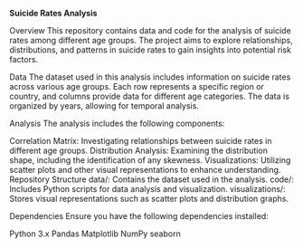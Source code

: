 **Suicide Rates Analysis**

Overview
This repository contains data and code for the analysis of suicide rates among different age groups. The project aims to explore relationships, distributions, and patterns in suicide rates to gain insights into potential risk factors.

Data
The dataset used in this analysis includes information on suicide rates across various age groups. Each row represents a specific region or country, and columns provide data for different age categories. The data is organized by years, allowing for temporal analysis.

Analysis
The analysis includes the following components:

Correlation Matrix: Investigating relationships between suicide rates in different age groups.
Distribution Analysis: Examining the distribution shape, including the identification of any skewness.
Visualizations: Utilizing scatter plots and other visual representations to enhance understanding.
Repository Structure
data/: Contains the dataset used in the analysis.
code/: Includes Python scripts for data analysis and visualization.
visualizations/: Stores visual representations such as scatter plots and distribution graphs.


Dependencies
Ensure you have the following dependencies installed:

Python 3.x
Pandas
Matplotlib
NumPy
seaborn
